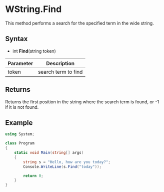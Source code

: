 # WString.Find #
This method performs a search for the specified term in the wide string.

## Syntax ##
- int **Find**(string token)

| Parameter | Description |
| --- | --- |
| token | search term to find |

## Returns ##
Returns the first position in the string where the search term is found, or -1 if it is not found.

## Example

```csharp
using System;

class Program
{
    static void Main(string[] args)
    {
        string s = "Hello, how are you today?";
        Console.WriteLine(s.Find("today"));

        return 0;
    }
}
```
